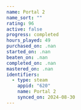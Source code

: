 ```yaml
---
name: Portal 2
name_sort: ""
rating: 96
active: false
progress: completed
hours_played: 49
purchased_on: .nan
started_on: .nan
beaten_on: .nan
completed_on: .nan
mastered_on: .nan
identifiers:
  - type: steam
    appid: "620"
    name: Portal 2
    synced_on: 2024-08-30
---
```


